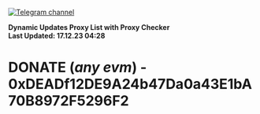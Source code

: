 [![Telegram channel](https://img.shields.io/endpoint?url=https://runkit.io/damiankrawczyk/telegram-badge/branches/master?url=https://t.me/n4z4v0d)](https://t.me/n4z4v0d) 

**Dynamic Updates Proxy List with Proxy Checker**  
**Last Updated: 17.12.23 04:28**

# DONATE (_any evm_) - 0xDEADf12DE9A24b47Da0a43E1bA70B8972F5296F2
